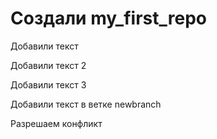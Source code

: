 ﻿# Создали my_first_repo

Добавили текст

Добавили текст 2

Добавили текст 3

Добавили текст в ветке newbranch

Разрешаем конфликт
